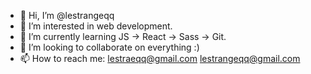 - 👋 Hi, I’m @lestrangeqq
- 👀 I’m interested in web development.
- 🌱 I’m currently learning JS -> React -> Sass -> Git.
- 💞️ I’m looking to collaborate on everything :)
- 📫 How to reach me: lestraeqq@gmail.com lestrangeqq@gmail.com

<!---
lestrangeqq/lestrangeqq is a ✨ special ✨ repository because its `README.md` (this file) appears on your GitHub profile.
You can click the Preview link to take a look at your changes.
--->
